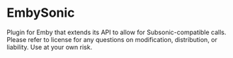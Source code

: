# EmbySonic
Plugin for Emby that extends its API to allow for Subsonic-compatible calls.
Please refer to license for any questions on modification, distribution, or liability. Use at your own risk.
